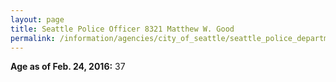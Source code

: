 ```yaml
---
layout: page
title: Seattle Police Officer 8321 Matthew W. Good
permalink: /information/agencies/city_of_seattle/seattle_police_department/copbook/8321/
---
```


**Age as of Feb. 24, 2016:** 37
